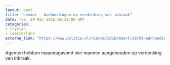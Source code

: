 ```yaml
---
layout: post
title: "Lemmer - Aanhoudingen op verdenking van inbraak"
date: Tue, 29 Mar 2016 06:29:00 GMT
categories: 
- fryslan 
- lemsterland 
externe_link: "https://www.politie.nl/nieuws/2016/maart/29/01-aanhoudingen-op-verdenking-van-inbraak.html"
---
```


Agenten hebben maandagavond vier mannen aangehouden op verdenking van inbraak.
